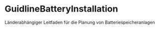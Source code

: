 # GuidlineBatteryInstallation
Länderabhängiger Leitfaden für die Planung von Batteriespeicheranlagen
